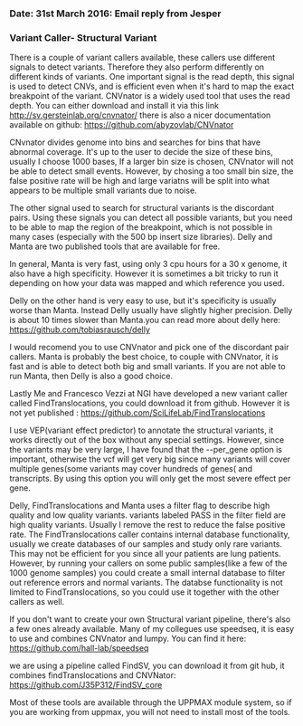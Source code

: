 ### Date: 31st March 2016: Email reply from Jesper ###
### Variant Caller- Structural Variant ####

There is a couple of variant callers available, these callers use different signals to detect variants. Therefore they also perform differently on different kinds of variants. One important signal is the read depth, this signal is used to detect CNVs, and is efficient even when it's hard to map the exact breakpoint of the variant. CNVnator is a widely used tool that uses the read depth. You can either download and install it via this link http://sv.gersteinlab.org/cnvnator/ there is also a nicer documentation available on github: https://github.com/abyzovlab/CNVnator

CNvnator divides genome into bins and searches for bins that have abnormal coverage. It's up to the user to decide the size of these bins, usually I choose 1000 bases, If a larger bin size is chosen, CNVnator will not be able to detect small events. However, by chosing a too small bin size, the false positive rate will be high and large variatns will be split into what appears to be multiple small variants due to noise.

The other signal used to search for structural variants is the discordant pairs. Using these signals you can detect all possible variants, but you need to be able to map the region of the breakpoint, which is not possible in many cases (especially with the 500 bp insert size libraries). Delly and Manta are two published tools that are available for free.

In general, Manta is very fast, using only 3 cpu hours for a 30 x genome, it also have a high specificity. However it is sometimes a bit tricky to run it depending on how your data was mapped and which reference you used. 

Delly on the other hand is very easy to use, but it's specificity is usually worse than Manta. Instead Delly usually have slightly higher precision. Delly is about 10 times slower than Manta.you can read more about delly here: https://github.com/tobiasrausch/delly

I would recomend you to use CNVnator and pick one of the discordant pair callers. Manta is probably the best choice, to couple with CNVnator, it is fast and is able to detect both big and small variants. If you are not able to run Manta, then Delly is also a good choice.

Lastly Me and Francesco Vezzi at NGI have developed a new variant caller called FindTranslocations, you could download it from github. However it is not yet published : https://github.com/SciLifeLab/FindTranslocations

I use VEP(variant effect predictor) to annotate the structural variants, it works directly out of the box without any special settings. However, since the variants may be very large, I have found that the --per_gene option is important, otherwise the vcf will get very big since many variants will cover multiple genes(some variants may cover hundreds of genes( and transcripts. By using this option you will only get the most severe effect per gene.

Delly, FindTranslocations and Manta uses a filter flag to describe high quality and low quality variants. variants labeled PASS in the filter field are high quality variants. Usually I remove the rest to reduce the false positive rate. The FindTranslocations caller contains internal database functionality, usually we create databases of our samples and study only rare variants. This may not be efficient for you since all your patients are lung patients. However, by running your callers on some public samples(like a few of the 1000 genome samples) you could create a small internal database to filter out reference errors and normal variants. The databse functionality is not limited to FindTranslocations, so you could use it together with the other callers as well.

If you don't want to create your own Structural variant pipeline, there's also a few ones already available. Many of my collegues use speedseq, it is easy to use and combines CNVnator and lumpy. You can find it here:
https://github.com/hall-lab/speedseq

we are using a pipeline called FindSV, you can download it from git hub, it combines findTranslocations and CNVNator:
https://github.com/J35P312/FindSV_core

Most of these tools are available through the UPPMAX module system, so if you are working from uppmax, you will not need to install most of the tools.
